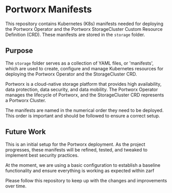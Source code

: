 # Portworx Manifests

This repository contains Kubernetes (K8s) manifests needed for deploying the Portworx Operator and the Portworx StorageCluster Custom Resource Definition (CRD). These manifests are stored in the `storage` folder.

## Purpose

The `storage` folder serves as a collection of YAML files, or 'manifests', which are used to create, configure and manage Kubernetes resources for deploying the Portworx Operator and the StorageCluster CRD. 

Portworx is a cloud-native storage platform that provides high availability, data protection, data security, and data mobility. The Portworx Operator manages the lifecycle of Portworx, and the StorageCluster CRD represents a Portworx Cluster.

The manifests are named in the numerical order they need to be deployed. This order is important and should be followed to ensure a correct setup.

## Future Work

This is an initial setup for the Portworx deployment. As the project progresses, these manifests will be refined, tested, and tweaked to implement best security practices. 

At the moment, we are using a basic configuration to establish a baseline functionality and ensure everything is working as expected within zarf

Please follow this repository to keep up with the changes and improvements over time.
